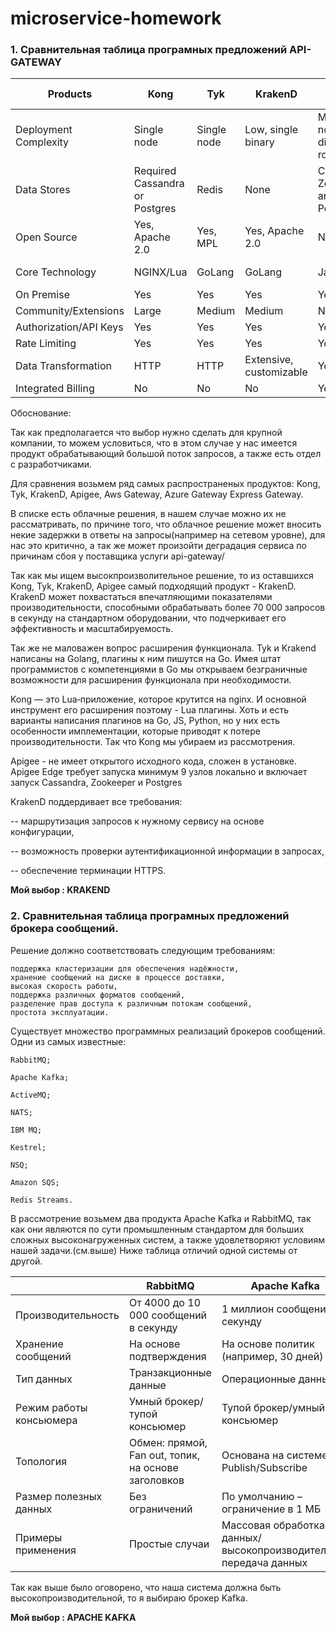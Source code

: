 # microservice-homework

### 1. Сравнительная таблица програмных предложений API-GATEWAY

| Products	|Kong	|Tyk	|KrakenD	|Apigee	|AWS Gateway	|Azure Gateway	|Express Gateway
|-----------|-----|-----|---------|-------|------------|--------------|--------------------
| Deployment Complexity	|Single node	|Single node	|Low, single binary	|Many nodes with different roles	|Cloud vendor PaaS	|Cloud vendor PaaS	|Flexible
| Data Stores |Required	Cassandra or Postgres	|Redis	|None	|Cassandra, Zookeeper, and Postgres	|Cloud vendor PaaS	|Cloud vendor PaaS	|Redis
| Open Source	|Yes, Apache 2.0	|Yes, MPL	|Yes, Apache 2.0	|No	|No	|No	|Yes, Apache 2.0
| Core Technology	|NGINX/Lua	|GoLang	|GoLang	|Java	|Not open	|Not open	|Node.js Express
| On Premise	|Yes	|Yes	|Yes	|Yes	|No	|No	|Yes
| Community/Extensions	|Large	|Medium	|Medium	|No	|No	|No	|Small
| Authorization/API Keys	|Yes	|Yes	|Yes	|Yes	|Yes	|Yes	|Yes
| Rate Limiting	|Yes	|Yes	|Yes	|Yes	|Yes	|Yes	|Yes
| Data Transformation	|HTTP	|HTTP	|Extensive, customizable	|Yes	|No	|No	|No
| Integrated Billing	|No	|No	|No	|Yes	|No	|No	|No

Обоснование:

   Так как предполагается что выбор нужно сделать для крупной компании, то можем условиться, что в этом случае у нас имеется продукт обрабатывающий большой поток запросов, а также есть отдел с разработчиками.

   Для сравнения возьмем ряд самых распространеных продуктов: Kong, Tyk, KrakenD, Apigee, Aws Gateway, Azure Gateway Express Gateway.

   В списке есть облачные решения, в нашем случае можно их не рассматривать, по причине того, что облачное решение может вносить некие задержки в ответы на запросы(например на сетевом уровне), для нас это критично, а так же может произойти деградация сервиса по причинам сбоя у поставщика услуги api-gateway/

   Так как мы ищем высокпроизволительное решение, то из оставшихся Kong, Tyk, KrakenD, Apigee  самый подходящий продукт - KrakenD. KrakenD может похвастаться впечатляющими показателями производительности, способными обрабатывать более 70 000 запросов в секунду на стандартном оборудовании, что подчеркивает его эффективность и масштабируемость. 

   Так же не маловажен вопрос расширения функционала. Tyk и Krakend написаны на Golang, плагины к ним пишутся на Go. Имея штат программистов с компетенциями в Go мы открываем безграничные возможности для расширения функционала при необходимости.
  
   Kong — это Lua‑приложение, которое крутится на nginx. И основной инструмент его расширения поэтому - Lua плагины. Хоть и есть варианты написания плагинов на Go, JS, Python, но у них есть особенности имплементации, которые приводят к потере производительности. Так что Kong мы убираем из рассмотрения.

   Apigee - не имеет открытого исходного кода, сложен в установке. Apigee Edge требует запуска минимум 9 узлов локально и включает запуск Cassandra, Zookeeper и Postgres

  KrakenD поддердивает все требования:
  
   -- маршрутизация запросов к нужному сервису на основе конфигурации,
  
   -- возможность проверки аутентификационной информации в запросах,
   
   -- обеспечение терминации HTTPS.


   <b>Мой выбор : KRAKEND</b>
   
### 2. Сравнительная таблица програмных предложений брокера сообщений.

Решение должно соответствовать следующим требованиям:

    поддержка кластеризации для обеспечения надёжности,
    хранение сообщений на диске в процессе доставки,
    высокая скорость работы,
    поддержка различных форматов сообщений,
    разделение прав доступа к различным потокам сообщений,
    простота эксплуатации.
Существует множество программных реализаций брокеров сообщений. Одни из самых известные:

    RabbitMQ;

    Apache Kafka;

    ActiveMQ;

    NATS;

    IBM MQ;

    Kestrel;

    NSQ;

    Amazon SQS;

    Redis Streams.
    
В рассмотрение возьмем два продукта Apache Kafka и RabbitMQ, так как они являются по сути промышленным стандартом для больших сложных высоконагруженных систем, а также удовлетворяют условиям нашей задачи.(см.выше)
Ниже таблица отличий одной системы от другой.	

|                   |RabbitMQ           | Apache Kafka
|-------------------|------------------------------------------------|-------------------
|Производительность  |От 4000 до 10 000 сообщений в секунду| 1 миллион сообщений в секунду
|Хранение сообщений  | На основе подтверждения| На основе политик (например, 30 дней)
|Тип данных|Транзакционные данные|Операционные данные
|Режим работы консьюмера|Умный брокер/тупой консьюмер|Тупой брокер/умный консьюмер
|Топология|Обмен: прямой, Fan out, топик, на основе заголовков|Основана на системе Publish/Subscribe
|Размер полезных данных|Без ограничений|По умолчанию – ограничение в 1 МБ
|Примеры применения|Простые случаи| Массовая обработка данных/высокопроизводительная передача данных

Так как выше было оговорено, что наша система должна быть высокопроизводительной, то я выбираю брокер Kafka.

 <b>Мой выбор : APACHE KAFKA</b>

